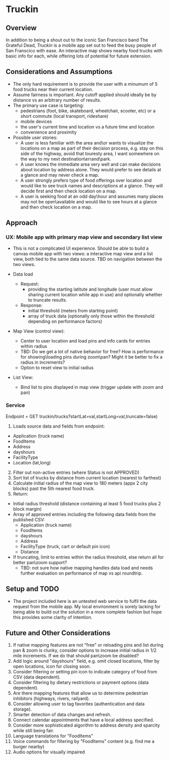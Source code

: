 # Truckin
## Overview
In addition to being a shout out to the iconic San Francisco band The Grateful Dead, *Truckin* is a mobile app set out to feed the busy people of San Franscico with ease. An interactive map shows nearby food trucks with basic info for each, while offering lots of potential for future extension.  

## Considerations and Assumptions
- The only hard requirement is to provide the user with a minumum of 5 food trucks near their current location. 
- Assume fairness is important. Any cutoff applied should ideally be by distance vs an arbitrary number of results.
- The primary use case is targeting:
  - pedestrians (foot, bike, skateboard, wheelchair, scooter, etc) or a short commute (local transport, rideshare)
  - mobile devices
  - the user's current time and location vs a future time and location
  - convenience and proximity
- Possible user stories:  
  - A user is less familiar with the area and\or wants to visualize the locations on a map as part of their decision process, e.g. stay on this side of the highway, avoid that touresty area, I want somewhere on the way to my next destination\errand\park. 
  - A user knows the immediate area very well and can make decisions about location by address alone. They would prefer to see details at a glance and may never check a map.
  - A user strongly prefers type of food offerings over location and would like to see truck names and descriptions at a glance.  They will decide first and then check location on a map. 
  - A user is seeking food at an odd day\hour and assumes many places may not be open\available and would like to see hours at a glance and then check location on a map. 

## Approach 
### UX: Mobile app with primary map view and secondary list view
- This is not a complicated UI experience. Should be able to build a canvas mobile app with two views: a interactive map view and a list view, both tied to the same data source. TBD on navigation between the two views.
- Data load
  - Request: 
    - providing the starting latitute and longitude (user must allow sharing current location while app in use) and optionally whether to truncate results.
  - Response:
    - initial threshold (meters from starting point)
    - array of truck data (optionally only those within the threshold depending on performance factors)

- Map View (control view):
  - Center to user location and load pins and info cards for entries within radius
  - TBD: Do we get a lot of native behavior for free?  How is performance for showing\loading pins during zoom\pan?  Might it be better to fix a radius in increments?
  - Option to reset view to initial radius
- List View:
  - Bind list to pins displayed in map view (trigger update with zoom and pan)

### Service 
Endpoint = GET truckin/trucks?startLat=val,startLong=val,truncate=false)

1. Loads source data and fields from endpoint:
- Application (truck name) 
- FoodItems
- Address
- dayshours
- FacilityType
- Location (lat,long)
2. Filter out non-active entries (where Status is not APPROVED)
3. Sort list of trucks by distance from current location (nearest to farthest) 
4. Calculate initial radius of the map view to 180 meters (appx 2 city blocks) past the 5th nearest food truck.
5. Return:
- Initial radius threshold (distance containing at least 5 food trucks plus 2 block margin)
- Array of approved entries including the following data fields from the published CSV: 
  - Application (truck name)
  - FoodItems
  - dayshours
  - Address
  - FacilityType (truck, cart or default pin icon)
  - Distance 
- If truncating, limit to entries within the radius threshold, else return all for better pan\zoom support? 
  - TBD: not sure how native mapping handles data load and needs further evaluation on performance of map vs api roundtrip.  

## Setup and TODO
- The project included here is an untested web service to fulfil the data request from the mobile app. My local environment is sorely lacking for being able to build out the solution in a more complete fashion but hope this provides some clarity of intention. 

## Future and Other Considerations
1. If native mapping features are not "free" or reloading pins and list during pan & zoom is clunky, consider options to increase initial radius in 1/2 mile increments.  If we do that should pan\zoom be disabled? 
2. Add logic around "dayshours" field, e.g. omit closed locations, filter by open locations, icon for closing soon. 
3. Consider filtering or setting pin icon to indicate category of food from CSV (data dependent).
4. Consider filtering by dietary restrictions or payment options (data dependent).
5. Are there mapping features that allow us to determine pedestrian inhibitors (highways, rivers, railyard).
6. Consider allowing user to tag favorites (authentication and data storage).
7. Smarter detection of data changes and refresh.
8. Connect calendar appointments that have a local address specified.
9. Consider more sophisticated algorithm to address density and sparcity while still being fair.
10. Language translations for "FoodItems" 
11. Voice commands for filtering by "FoodItems" content (e.g. find me a burger nearby)
12. Audio options for visually impaired



